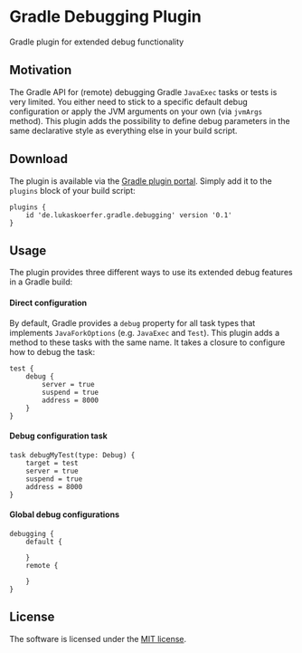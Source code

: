 # Gradle Debugging Plugin
Gradle plugin for extended debug functionality



## Motivation
The Gradle API for (remote) debugging Gradle `JavaExec` tasks or tests is very limited. You either need to stick to a specific default debug configuration or apply the JVM arguments on your own (via `jvmArgs` method). This plugin adds the possibility to define debug parameters in the same declarative style as everything else in your build script.

## Download
The plugin is available via the [Gradle plugin portal](https://plugins.gradle.org/plugin/de.lukaskoerfer.gradle.debugging). Simply add it to the `plugins` block of your build script:

    plugins {
        id 'de.lukaskoerfer.gradle.debugging' version '0.1'
    }
    
## Usage
The plugin provides three different ways to use its extended debug features in a Gradle build:

#### Direct configuration
By default, Gradle provides a `debug` property for all task types that implements `JavaForkOptions` (e.g. `JavaExec` and `Test`). This plugin adds a method to these tasks with the same name. It takes a closure to configure how to debug the task:

    test {
        debug {
            server = true
            suspend = true
            address = 8000
        }
    }

#### Debug configuration task

    task debugMyTest(type: Debug) {
        target = test
        server = true
        suspend = true
        address = 8000
    }

#### Global debug configurations

    debugging {
        default {
            
        }
        remote {
            
        }
    }

## License
The software is licensed under the [MIT license](https://github.com/lukoerfer/gradle-debugging/blob/master/LICENSE).
